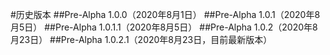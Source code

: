 #历史版本
##Pre-Alpha 1.0.0（2020年8月1日）
##Pre-Alpha 1.0.1（2020年8月5日）
##Pre-Alpha 1.0.1.1（2020年8月5日）
##Pre-Alpha 1.0.2（2020年8月23日）
##Pre-Alpha 1.0.2.1（2020年8月23日，目前最新版本）

